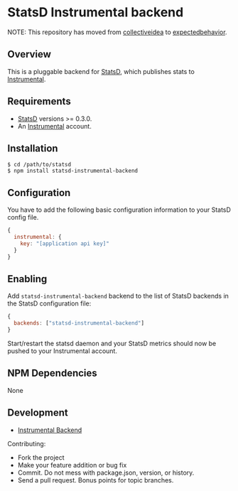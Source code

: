 # StatsD Instrumental backend

NOTE: This repository has moved from [collectiveidea](https://github.com/collectiveidea) to [expectedbehavior](https://github.com/expectedbehavior). 

## Overview

This is a pluggable backend for [StatsD][statsd], which
publishes stats to [Instrumental](https://instrumentalapp.com).

## Requirements

* [StatsD][statsd] versions >= 0.3.0.
* An [Instrumental](https://instrumentalapp.com) account.

## Installation

    $ cd /path/to/statsd
    $ npm install statsd-instrumental-backend

## Configuration

You have to add the following basic configuration information to your
StatsD config file.

```js
{
  instrumental: {
    key: "[application api key]"
  }
}
```

## Enabling

Add `statsd-instrumental-backend` backend to the list of StatsD
backends in the StatsD configuration file:

```js
{
  backends: ["statsd-instrumental-backend"]
}
```

Start/restart the statsd daemon and your StatsD metrics should now be
pushed to your Instrumental account.

## NPM Dependencies

None

## Development

- [Instrumental Backend](https://github.com/collectiveidea/statsd-instrumental-backend)

Contributing:

* Fork the project
* Make your feature addition or bug fix
* Commit. Do not mess with package.json, version, or history.
* Send a pull request. Bonus points for topic branches.

[statsd]: https://github.com/etsy/statsd
